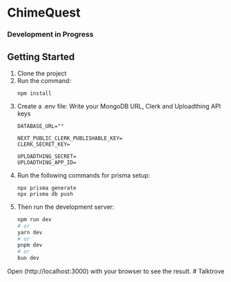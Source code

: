 # ChimeQuest
### Development in Progress

## Getting Started
1. Clone the project
2. Run the command:
   ```
   npm install
   ```
3. Create a .env file:
   Write your MongoDB URL, Clerk and Uploadthing API keys
   ```
   DATABASE_URL=""

   NEXT_PUBLIC_CLERK_PUBLISHABLE_KEY=
   CLERK_SECRET_KEY=

   UPLOADTHING_SECRET=
   UPLOADTHING_APP_ID=
   ```
4. Run the following commands for prisma setup:
   ```
   npx prisma generate
   npx prisma db push
   ```  
5. Then run the development server:
   ```bash
   npm run dev
   # or
   yarn dev
   # or
   pnpm dev
   # or
   bun dev
   ```

Open (http://localhost:3000) with your browser to see the result.
#   T a l k t r o v e  
 